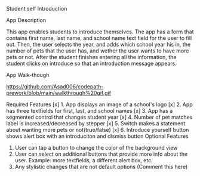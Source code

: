 Student self Introduction

App Description

This app enables students to introduce themselves. The app has a form that contains first name, last name, and school name text field for the user to fill out. Then, the user selects the year, and adds which school year his in, the number of pets that the user has, and wether the user wants to have more pets or not. After the student finishes entering all the information, the student clicks on introduce so that an introduction message appears.

App Walk-though

https://github.com/Asad006/codepath-prework/blob/main/walkthrough%20gif.gif

Required Features
[x] 1. App displays an image of a school's logo
[x] 2. App has three textfields for first, last, and school names
[x] 3. App has a segmented control that changes student year
[x] 4. Number of pet matches label is increased/decreased by stepper
[x] 5. Switch makes a statement about wanting more pets or not(true/false)
[x] 6. Introduce yourself button shows alert box with an introduciton and dismiss button
Optional Features
1. User can tap a button to change the color of the background view
3. User can select on additional buttons that provide more info about the user. Example: more textfields, a different alert box, etc.
4. Any stylistic changes that are not default options (Comment this here)
